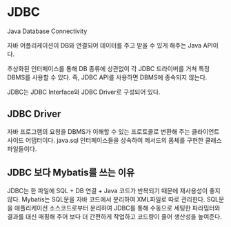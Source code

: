 # JDBC
Java Database Connectivity

자바 어플리케이션이 DB와 연결되어 데이터를 주고 받을 수 있게 해주는 Java API이다.

추상화된 인터페이스를 통해 DB 종류에 상관없이 각 JDBC 드라이버를 거쳐 특정 DBMS를 사용할 수 있다.
즉, JDBC API를 사용하면 DBMS에 종속되지 않는다.

JDBC는 JDBC Interface와 JDBC Driver로 구성되어 있다.

## JDBC Driver
자바 프로그램의 요청을 DBMS가 이해할 수 있는 프로토콜로 변환해 주는 클라이언트 사이드 어댑터이다.
java.sql 인터페이스들을 상속하여 메서드의 몸체를 구현한 클래스 파일들이다.

## JDBC 보다 Mybatis를 쓰는 이유
JDBC는 한 파일에 SQL + DB 연결 + Java 코드가 반복되기 때문에 재사용성이 좋지 않다.
Mybatis는 SQL문을 자바 코드에서 분리하여 XML파일로 따로 관리한다. SQL문을 애플리케이션 소스코드로부터 분리하여 JDBC를 통해 수동으로 세팅한 파라밈터와 결과를 대신 매핑해 주어 보다 더 간편하게 작업하고 코드량이 줄어 생산성을 높여준다.
